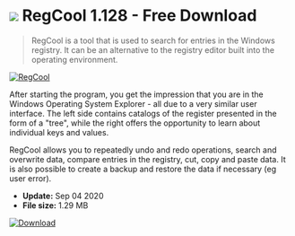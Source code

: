 # ![](https://cdn.softexe.net/static/icon/0/regcool-9239.png) RegCool 1.128 - Free Download

> RegCool is a tool that is used to search for entries in the Windows registry. It can be an alternative to the registry editor built into the operating environment.

[![RegCool](https://gallery.dpcdn.pl/imgc/Tools/72212/g_-_420x350_1.5_-_x20161102233042_0.png)](https://softexe.net/win/system/system-tools/regcool:abca.html)

After starting the program, you get the impression that you are in the Windows Operating System Explorer - all due to a very similar user interface. The left side contains catalogs of the register presented in the form of a "tree", while the right offers the opportunity to learn about individual keys and values.
 
 RegCool allows you to repeatedly undo and redo operations, search and overwrite data, compare entries in the registry, cut, copy and paste data. It is also possible to create a backup and restore the data if necessary (eg user error).


- **Update:** Sep 04 2020
- **File size:** 1.29 MB

[![Download](https://cdn.softexe.net/static/img/download.png)](https://softexe.net/win/system/system-tools/regcool:abca.html)

